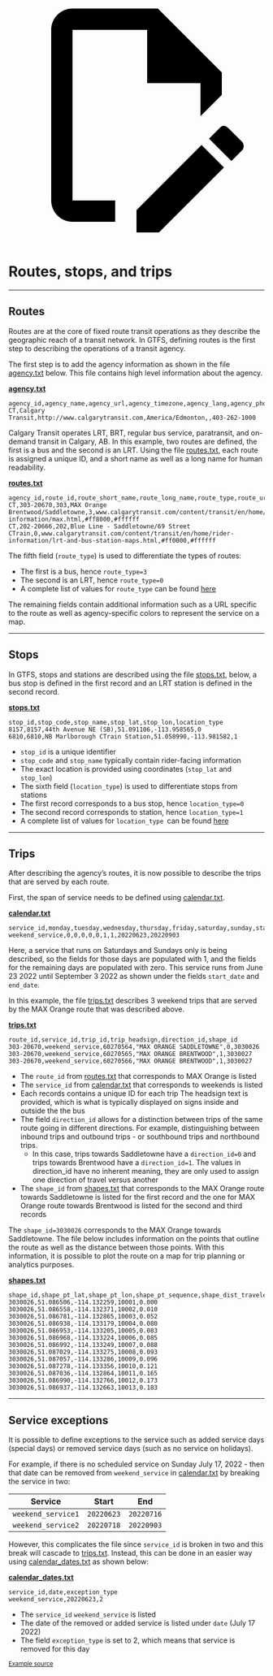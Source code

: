 <a class="pencil-link" href="https://github.com/MobilityData/gtfs.org/edit/main/docs/schedule/examples/routes-stops-trips.md" title="Edit this page" target="_blank">
    <svg class="pencil" xmlns="http://www.w3.org/2000/svg" viewBox="0 0 24 24"><path d="M10 20H6V4h7v5h5v3.1l2-2V8l-6-6H6c-1.1 0-2 .9-2 2v16c0 1.1.9 2 2 2h4v-2m10.2-7c.1 0 .3.1.4.2l1.3 1.3c.2.2.2.6 0 .8l-1 1-2.1-2.1 1-1c.1-.1.2-.2.4-.2m0 3.9L14.1 23H12v-2.1l6.1-6.1 2.1 2.1Z"></path></svg>
  </a>

# Routes, stops, and trips

<hr>

## Routes 

Routes are at the core of fixed route transit operations as they describe the geographic reach of a transit network. In GTFS, defining routes is the first step to describing the operations of a transit agency. 

The first step is to add the agency information as shown in the file [agency.txt](../../reference/#agencytxt) below. This file contains high level information about the agency. 

[**agency.txt**](../../reference/#agencytxt)

```
agency_id,agency_name,agency_url,agency_timezone,agency_lang,agency_phone
CT,Calgary Transit,http://www.calgarytransit.com,America/Edmonton,,403-262-1000
```

Calgary Transit operates LRT, BRT, regular bus service, paratransit, and on-demand transit in Calgary, AB. In this example, two routes are defined, the first is a bus and the second is an LRT. Using the file [routes.txt](../../reference/#routestxt), each route is assigned a unique ID, and a short name as well as a long name for human readability.

[**routes.txt**](../../reference/#routestxt)

```
agency_id,route_id,route_short_name,route_long_name,route_type,route_url,route_color,route_text_color
CT,303-20670,303,MAX Orange Brentwood/Saddletowne,3,www.calgarytransit.com/content/transit/en/home/rider-information/max.html,#ff8000,#ffffff
CT,202-20666,202,Blue Line - Saddletowne/69 Street CTrain,0,www.calgarytransit.com/content/transit/en/home/rider-information/lrt-and-bus-station-maps.html,#ff0000,#ffffff
```

The fifth field (`route_type`) is used to differentiate the types of routes:

- The first is a bus, hence `route_type=3`
- The second is an LRT, hence `route_type=0`
- A complete list of values for `route_type` can be found [here](../../reference/#routestxt)

The remaining fields contain additional information such as a URL specific to the route as well as agency-specific colors to represent the service on a map.

<hr>

## Stops

In GTFS, stops and stations are described using the file [stops.txt](../../reference/#stopstxt), below, a bus stop is defined in the first record and an LRT station is defined in the second record. 

[**stops.txt**](../../reference/#stopstxt) 

```
stop_id,stop_code,stop_name,stop_lat,stop_lon,location_type
8157,8157,44th Avenue NE (SB),51.091106,-113.958565,0
6810,6810,NB Marlborough CTrain Station,51.058990,-113.981582,1
```

- `stop_id` is a unique identifier
- `stop_code` and `stop_name` typically contain rider-facing information
- The exact location is provided using coordinates (`stop_lat` and `stop_lon`)
- The sixth field (`location_type`) is used to differentiate stops from stations
- The first record corresponds to a bus stop, hence `location_type=0`
- The second record corresponds to station, hence `location_type=1`
- A complete list of values for `location_type `can be found [here](../../reference/stopstxt)

<hr>

## Trips

After describing the agency’s routes, it is now possible to describe the trips that are served by each route. 

First, the span of service needs to be defined using [calendar.txt](../../reference/#calendartxt).

[**calendar.txt**](../../reference/#calendartxt) 

```
service_id,monday,tuesday,wednesday,thursday,friday,saturday,sunday,start_date,end_date
weekend_service,0,0,0,0,0,1,1,20220623,20220903
```

Here, a service that runs on Saturdays and Sundays only is being described, so the fields for those days are populated with 1, and the fields for the remaining days are populated with zero. This service runs from June 23 2022 until September 3 2022 as shown under the fields `start_date` and `end_date`. 

In this example, the file [trips.txt](../../reference/#tripstxt) describes 3 weekend trips that are served by the MAX Orange route that was described above.

[**trips.txt**](../../reference/#tripstxt) 

```
route_id,service_id,trip_id,trip_headsign,direction_id,shape_id
303-20670,weekend_service,60270564,"MAX ORANGE SADDLETOWNE",0,3030026
303-20670,weekend_service,60270565,"MAX ORANGE BRENTWOOD",1,3030027
303-20670,weekend_service,60270566,"MAX ORANGE BRENTWOOD",1,3030027
```

- The `route_id` from [routes.txt](../../reference/#routestxt) that corresponds to MAX Orange is listed
- The `service_id` from [calendar.txt](../../reference/#calendartxt) that corresponds to weekends is listed
- Each records contains a unique ID for each trip
The headsign text is provided, which is what is typically displayed on signs inside and outside the the bus
- The field `direction_id` allows for a distinction between trips of the same route going in different directions. For example, distinguishing between inbound trips and outbound trips - or southbound trips and northbound trips. 
    - In this case, trips towards Saddletowne have a `direction_id=0` and trips towards Brentwood have a `direction_id=1`. The values in direction_id have no inherent meaning, they are only used to assign one direction of travel versus another
- The `shape_id` from [shapes.txt](../../reference/#shapestxt) that corresponds to the MAX Orange route towards Saddletowne is listed for the first record and the one for MAX Orange route towards Brentwood is listed for the second and third records


The `shape_id=3030026` corresponds to the MAX Orange towards Saddletowne. The file below includes information on the points that outline the route as well as the distance between those points. With this information, it is possible to plot the route on a map for trip planning or analytics purposes.

[**shapes.txt**](../../reference/#shapestxt) 

```
shape_id,shape_pt_lat,shape_pt_lon,shape_pt_sequence,shape_dist_traveled
3030026,51.086506,-114.132259,10001,0.000
3030026,51.086558,-114.132371,10002,0.010
3030026,51.086781,-114.132865,10003,0.052
3030026,51.086938,-114.133179,10004,0.080
3030026,51.086953,-114.133205,10005,0.083
3030026,51.086968,-114.133224,10006,0.085
3030026,51.086992,-114.133249,10007,0.088
3030026,51.087029,-114.133275,10008,0.093
3030026,51.087057,-114.133286,10009,0.096
3030026,51.087278,-114.133356,10010,0.121
3030026,51.087036,-114.132864,10011,0.165
3030026,51.086990,-114.132766,10012,0.173
3030026,51.086937,-114.132663,10013,0.183
```

<hr>

## Service exceptions

It is possible to define exceptions to the service such as added service days (special days) or removed service days (such as no service on holidays).

For example, if there is no scheduled service on Sunday July 17, 2022 - then that date can be removed from `weekend_service` in [calendar.txt](../../reference/#calendartxt) by breaking the service in two:

| Service | Start | End |
| ----- | ----- | ----- |
| `weekend_service1` | `20220623` | `20220716` |
| `weekend_service2` | `20220718` | `20220903` |

However, this complicates the file since `service_id` is broken in two and this break will cascade to [trips.txt](../../reference/#tripstxt). Instead, this can be done in an easier way using [calendar_dates.txt](../../reference/#calendar_datestxt) as shown below:

[**calendar_dates.txt**](../../reference/#calendar_datestxt) 

```
service_id,date,exception_type
weekend_service,20220623,2
```

- The `service_id` `weekend_service` is listed 
- The date of the removed or added service is listed under `date` (July 17 2022) 
- The field `exception_type` is set to 2, which means that service is removed for this day 

<sup>[Example source](https://data.calgary.ca/download/npk7-z3bj/application%2Fzip)</sup>
